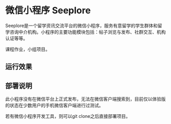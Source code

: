 # 微信小程序 Seeplore

Seeplore是一个留学资讯交流平台的微信小程序，服务有意留学的学生群体和留学咨询中介机构。小程序的主要功能模块包括：帖子浏览与发布、社群交互、机构认证等等。

课程作业，小组项目。

## 运行效果

## 部署说明

此小程序没有在微信平台上正式发布，无法在微信客户端搜索到，目前仅以体验版的状态在少数用户的手机微信客户端进行过测试。

若有微信小程序开发工具，则可以git clone之后直接部署项目。
